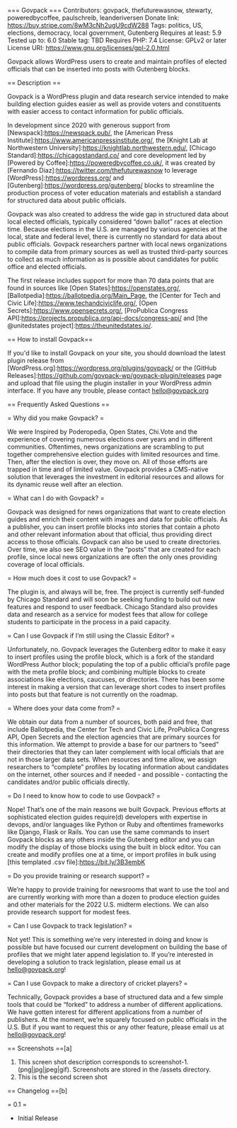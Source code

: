 === Govpack ===
Contributors: govpack, thefuturewasnow, stewarty, poweredbycoffee, paulschreib, leanderiversen
Donate link: https://buy.stripe.com/8wM3cNh2ugU9cdW288
Tags: politics, US, elections, democracy, local government, Gutenberg
Requires at least: 5.9
Tested up to: 6.0
Stable tag: TBD
Requires PHP: 7.4
License: GPLv2 or later
License URI: https://www.gnu.org/licenses/gpl-2.0.html


Govpack allows WordPress users to create and maintain profiles of elected officials that can be inserted into posts with Gutenberg blocks.  


== Description ==


Govpack is a WordPress plugin and data research service intended to make building election guides easier as well as provide voters and constituents with easier access to contact information for public officials. 


In development since 2020 with generous support from [Newspack]:https://newspack.pub/, the [American Press Institute]:https://www.americanpressinstitute.org/, the [Knight Lab at Northwestern University]:https://knightlab.northwestern.edu/, [Chicago Standard]:https://chicagostandard.co/ and core development led by [Powered by Coffee]:https://poweredbycoffee.co.uk/, it was created by [Fernando Diaz]:https://twitter.com/thefuturewasnow to leverage [WordPress]:https://wordpress.org/ and [Gutenberg]:https://wordpress.org/gutenberg/ blocks to streamline the production process of voter education materials and establish a standard for structured data about public officials.  


Govpack was also created to address the wide gap in structured data about local elected officials, typically considered “down ballot” races at election time. Because elections in the U.S. are managed by various agencies at the local, state and federal level, there is currently no standard for data about public officials. Govpack researchers partner with local news organizations to compile data from primary sources as well as trusted third-party sources to collect as much information as is possible about candidates for public office and elected officials. 


The first release includes support for more than 70 data points that are found in sources like [Open States]:https://openstates.org/, [Ballotpedia]:https://ballotpedia.org/Main_Page, the [Center for Tech and Civic Life]:https://www.techandciviclife.org/, [Open Secrets]:https://www.opensecrets.org/, [ProPublica Congress API]:https://projects.propublica.org/api-docs/congress-api/ and [the @unitedstates project]:https://theunitedstates.io/. 


== How to install Govpack== 


If you'd like to install Govpack on your site, you should download the latest plugin release from [WordPress.org]:https://wordpress.org/plugins/govpack/ or the [GitHub Releases]:https://github.com/govpack-wp/govpack-plugin/releases page and upload that file using the plugin installer in your WordPress admin interface. If you have any trouble, please contact hello@govpack.org


== Frequently Asked Questions ==


= Why did you make Govpack? =


We were Inspired by Poderopedia, Open States, Chi.Vote and the experience of covering numerous elections over years and in different communities. Oftentimes, news organizations are scrambling to put together comprehensive election guides with limited resources and time. Then, after the election is over, they move on. All of those efforts are trapped in time and of limited value. Govpack provides a CMS-native solution that leverages the investment in editorial resources and allows for its dynamic reuse well after an election. 


= What can I do with Govpack? =


Govpack was designed for news organizations that want to create election guides and enrich their content with images and data for public officials. As a publisher, you can insert profile blocks into stories that contain a photo and other relevant information about that official, thus providing direct access to those officials. Govpack can also be used to create directories. Over time, we also see SEO value in the “posts” that are created for each profile, since local news organizations are often the only ones providing coverage of local officials.


= How much does it cost to use Govpack? =


The plugin is, and always will be, free. The project is currently self-funded by Chicago Standard and will soon be seeking funding to build out new features and respond to user feedback. Chicago Standard also provides data and research as a service for modest fees that allow for college students to participate in the process in a paid capacity. 


= Can I use Govpack if I’m still using the Classic Editor? =


Unfortunately, no. Govpack leverages the Gutenberg editor to make it easy to insert profiles using the profile block, which is a fork of the standard WordPress Author block; populating the top of a public official’s profile page with the meta profile block; and combining multiple blocks to create associations like elections, caucuses, or directories. There has been some interest in making a version that can leverage short codes to insert profiles into posts but that feature is not currently on the roadmap.  


= Where does your data come from? =


We obtain our data from a number of sources, both paid and free, that include Ballotpedia, the Center for Tech and Civic Life, ProPublica Congress API, Open Secrets and the election agencies that are primary sources for this information. We attempt to provide a base for our partners to “seed” their directories that they can later complement with local officials that are not in those larger data sets. When resources and time allow, we assign researchers to “complete” profiles by locating information about candidates on the internet, other sources and if needed - and possible - contacting the candidates and/or public officials directly.   


= Do I need to know how to code to use Govpack? =


Nope! That’s one of the main reasons we built Govpack. Previous efforts at sophisticated election guides require(d) developers with expertise in devops, and/or languages like Python or Ruby and oftentimes frameworks like Django, Flask or Rails. You can use the same commands to insert Govpack blocks as any others inside the Gutenberg editor and you can modify the display of those blocks using the built in block editor. You can create and modify profiles one at a time, or import profiles in bulk using [this templated .csv file]:https://bit.ly/3B3embK


= Do you provide training or research support? =


We’re happy to provide training for newsrooms that want to use the tool and are currently working with more than a dozen to produce election guides and other materials for the 2022 U.S. midterm elections. We can also provide research support for modest fees. 


= Can I use Govpack to track legislation? =


Not yet! This is something we’re very interested in doing and know is possible but have focused our current development on building the base of profiles that we might later append legislation to. If you’re interested in developing a solution to track legislation, please email us at hello@govpack.org!


= Can I use Govpack to make a directory of cricket players? =


Technically, Govpack provides a base of structured data and a few simple tools that could be “forked” to address a number of different applications. We have gotten interest for different applications from a number of publishers. At the moment, we’re squarely focused on public officials in the U.S. But if you want to request this or any other feature, please email us at hello@govpack.org!




== Screenshots ==[a]


1. This screen shot description corresponds to screenshot-1.(png|jpg|jpeg|gif). Screenshots are stored in the /assets directory.
2. This is the second screen shot


== Changelog ==[b]


= 0.1 =
* Initial Release

